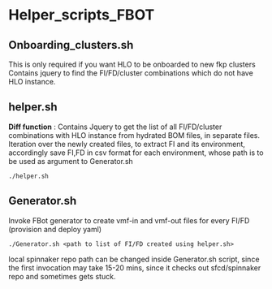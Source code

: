 # Helper_scripts_FBOT
## Onboarding_clusters.sh
  This is only required if you want HLO to be onboarded to new fkp clusters
  Contains jquery to find the FI/FD/cluster combinations which do not have HLO instance.

## helper.sh   
  **Diff function** : Contains Jquery to get the list of all FI/FD/cluster combinations with HLO instance from hydrated BOM files, in separate files.
  Iteration over the newly created files, to extract FI and its environment, accordingly save FI,FD in csv format for each environment, whose path is to be used as argument to Generator.sh
  ```
  ./helper.sh
  ```
  
## Generator.sh
  Invoke FBot generator to create vmf-in and vmf-out files for every FI/FD (provision and deploy yaml)
   ```
   ./Generator.sh <path to list of FI/FD created using helper.sh>
   ```
   local spinnaker repo path can be changed inside Generator.sh script, since the first invocation may take 15-20 mins, since it checks out sfcd/spinnaker repo and sometimes gets stuck.

  
